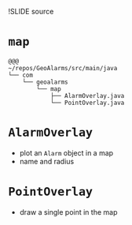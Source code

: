 !SLIDE source

# `map` #

    @@@
    ~/repos/GeoAlarms/src/main/java
    └── com
        └── geoalarms
            └── map
                ├── AlarmOverlay.java
                └── PointOverlay.java

<!SLIDE GeoAlarms smaller>

# `AlarmOverlay` #
* plot an `Alarm` object in a map
* name and radius

# `PointOverlay` #

* draw a single point in the map 


